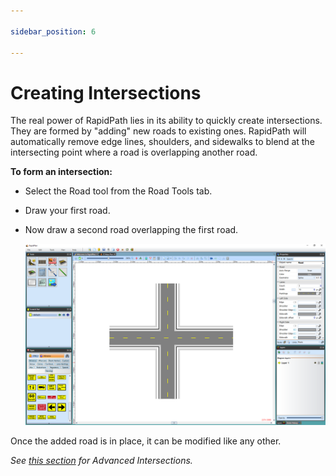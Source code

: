 ```yaml
---

sidebar_position: 6

---
```

# Creating Intersections

The real power of RapidPath lies in its ability to quickly create intersections. They are formed by "adding" new roads to existing ones. RapidPath will automatically remove edge lines, shoulders, and sidewalks to blend at the intersecting point where a road is overlapping another road.

**To form an intersection:**

- Select the Road tool from the Road Tools tab.
- Draw your first road.
- Now draw a second road overlapping the first road.

    ![Two_Roads_Overlapping_Creating_an_Intersection](./assets/Two_Roads_Overlapping_Creating_an_Intersection.png)

Once the added road is in place, it can be modified like any other.

*See [this section](/docs/rapidpath/advanced-intersections/) for Advanced Intersections.*
